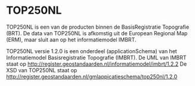# TOP250NL
TOP250NL is een van de producten binnen de BasisRegistratie Topografie (BRT). 
De data van TOP250NL is afkomstig uit de European Regional Map (ERM), maar sluit aan op het informatiemodel IMBRT.
 
TOP250NL versie 1.2.0 is een onderdeel (applicationSchema) van het Informatiemodel Basisregistratie Topografie (IMBRT). 
De UML van IMBRT staat op http://register.geostandaarden.nl/informatiemodel/imbrt/1.2.2
De XSD van TOP250NL staat op http://register.geostandaarden.nl/gmlappicatieschema/top250nl/1.2.0
